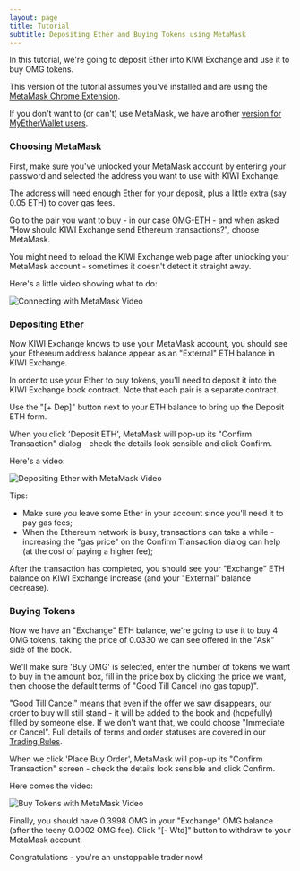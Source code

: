 ```yaml
---
layout: page
title: Tutorial
subtitle: Depositing Ether and Buying Tokens using MetaMask
---
```


In this tutorial, we're going to deposit Ether into KIWI Exchange and use it to buy OMG tokens.

This version of the tutorial assumes you've installed and are using the [MetaMask Chrome Extension](https://metamask.io/).

If you don't want to (or can't) use MetaMask, we have another [version for MyEtherWallet users](../depositing-ether-and-buying-tokens-using-myetherwallet).

### Choosing MetaMask

First, make sure you've unlocked your MetaMask account by entering your password and selected the address you want to use with KIWI Exchange.

The address will need enough Ether for your deposit, plus a little extra (say 0.05 ETH) to cover gas fees.

Go to the pair you want to buy - in our case [OMG-ETH](http://exchange.thekiwi.io/exchange/?pairId=OMG-ETH) - and when asked "How should KIWI Exchange send Ethereum transactions?", choose MetaMask.

You might need to reload the KIWI Exchange web page after unlocking your MetaMask account - sometimes it doesn't detect it straight away.

Here's a little video showing what to do:

![Connecting with MetaMask Video](../connect-with-metamask.gif)

### Depositing Ether

Now KIWI Exchange knows to use your MetaMask account, you should see your Ethereum address balance appear as an "External" ETH balance in KIWI Exchange.

In order to use your Ether to buy tokens, you'll need to deposit it into the KIWI Exchange book contract. Note that each pair is a separate contract.

Use the "[+ Dep]" button next to your ETH balance to bring up the Deposit ETH form.

When you click 'Deposit ETH', MetaMask will pop-up its "Confirm Transaction" dialog - check the details look sensible and click Confirm.

Here's a video:

![Depositing Ether with MetaMask Video](../buy-tokens-with-metamask.gif)

Tips:
 - Make sure you leave some Ether in your account since you'll need it to pay gas fees;
 - When the Ethereum network is busy, transactions can take a while - increasing the "gas price" on the Confirm Transaction dialog can help (at the cost of paying a higher fee);

After the transaction has completed, you should see your "Exchange" ETH balance on KIWI Exchange increase (and your "External" balance decrease).

### Buying Tokens

Now we have an "Exchange" ETH balance, we're going to use it to buy 4 OMG tokens, taking the price of 0.0330 we can see offered in the "Ask" side of the book.

We'll make sure 'Buy OMG' is selected, enter the number of tokens we want to buy in the amount box, fill in the price box by clicking the price we want, then choose the default terms of "Good Till Cancel (no gas topup)".

"Good Till Cancel" means that even if the offer we saw disappears, our order to buy will still stand - it will be added to the book and (hopefully) filled by someone else. If we don't want that, we could choose "Immediate or Cancel". Full details of terms and order statuses are covered in our [Trading Rules](../../trading-rules).

When we click 'Place Buy Order', MetaMask will pop-up its "Confirm Transaction" screen - check the details look sensible and click Confirm.

Here comes the video:

![Buy Tokens with MetaMask Video](../buy-tokens-with-metamask.gif)

Finally, you should have 0.3998 OMG in your "Exchange" OMG balance (after the teeny 0.0002 OMG fee). Click "[- Wtd]" button to withdraw to your MetaMask account.

Congratulations - you're an unstoppable trader now!
